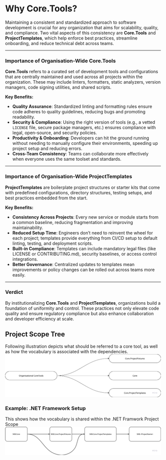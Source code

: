 # Why Core.Tools?

Maintaining a consistent and standardized approach to software development is crucial for any organization that aims for scalability, quality, and compliance. Two vital aspects of this consistency are **Core.Tools** and **ProjectTemplates**, which help enforce best practices, streamline onboarding, and reduce technical debt across teams.

---

### **Importance of Organisation-Wide Core.Tools**

**Core.Tools** refers to a curated set of development tools and configurations that are centrally maintained and used across all projects within the organization. These may include linters, formatters, static analyzers, version managers, code signing utilities, and shared scripts.

**Key Benefits:**

- **Quality Assurance**: Standardized linting and formatting rules ensure code adheres to quality guidelines, reducing bugs and promoting readability.
- **Security & Compliance**: Using the right version of tools (e.g., a vetted `LICENSE` file, secure package managers, etc.) ensures compliance with legal, open-source, and security policies.
- **Productivity & Onboarding**: Developers can hit the ground running without needing to manually configure their environments, speeding up project setup and reducing errors.
- **Cross-Team Consistency**: Teams can collaborate more effectively when everyone uses the same toolset and standards.

---

### **Importance of Organisation-Wide ProjectTemplates**

**ProjectTemplates** are boilerplate project structures or starter kits that come with predefined configurations, directory structures, testing setups, and best practices embedded from the start.

**Key Benefits:**

- **Consistency Across Projects**: Every new service or module starts from a common baseline, reducing fragmentation and improving maintainability.
- **Reduced Setup Time**: Engineers don’t need to reinvent the wheel for each project; templates provide everything from CI/CD setup to default linting, testing, and deployment scripts.
- **Built-in Compliance**: Templates can include mandatory legal files (like LICENSE or CONTRIBUTING.md), security baselines, or access control integrations.
- **Better Governance**: Centralized updates to templates mean improvements or policy changes can be rolled out across teams more easily.

---

### Verdict

By institutionalizing **Core.Tools** and **ProjectTemplates**, organizations build a foundation of uniformity and control. These practices not only elevate code quality and ensure regulatory compliance but also enhance collaboration and developer efficiency at scale.

## Project Scope Tree

Following illustration depicts what should be referred to a core tool, as well as how the vocabulary is associated with the dependencies.
![General Project Scope Tree](../../../img/general-project-tree.png)

### Example: .NET Framework Setup

This shows how the vocabulary is shared within the .NET Framwork Project Scope
![NETFramework Project Scope Tree](../../../img/NETFramework.ProjectScopeTree.png)
